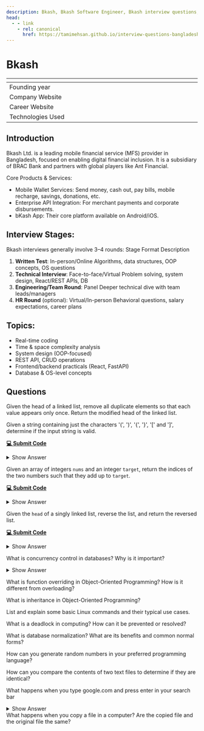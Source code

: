 ```yaml
---
description: Bkash, Bkash Software Engineer, Bkash interview questions, Bkash interview stages, Bkash interview details, Bkash interview question and answers
head:
  - - link
    - rel: canonical
      href: https://tamimehsan.github.io/interview-questions-bangladesh/companies/bkash
---
```

# Bkash

| <img width="441" height="1"> | <img width="441" height="1"> |
| :--------------------------- | :--------------------------- |
| Founding year                |                              |
| Company Website              |                              |
| Career Website               |                              |
| Technologies Used            |                              |

## Introduction
Bkash Ltd. is a leading mobile financial service (MFS) provider in Bangladesh, focused on enabling digital financial inclusion. It is a subsidiary of BRAC Bank and partners with global players like Ant Financial.

Core Products & Services:

- Mobile Wallet Services: Send money, cash out, pay bills, mobile recharge, savings, donations, etc.
- Enterprise API Integration: For merchant payments and corporate disbursements.
- bKash App: Their core platform available on Android/iOS.

## Interview Stages:

Bkash interviews generally involve 3–4 rounds:
Stage	Format	Description
1. **Written Test**:	In-person/Online	Algorithms, data structures, OOP concepts, OS questions
2. **Technical Interview**:	Face-to-face/Virtual	Problem solving, system design, React/REST APIs, DB
3. **Engineering/Team Round**:	Panel	Deeper technical dive with team leads/managers
4. **HR Round** (optional):	Virtual/In-person	Behavioral questions, salary expectations, career plans

## Topics:

- Real-time coding
- Time & space complexity analysis
- System design (OOP-focused)
- REST API, CRUD operations
- Frontend/backend practicals (React, FastAPI)
- Database & OS-level concepts

## Questions

<article>

Given the head of a linked list, remove all duplicate elements so that each value appears only once. Return the modified head of the linked list.
</article>

<article>

Given a string containing just the characters '(', ')', '{', '}', '[' and ']', determine if the input string is valid.

[**💻 Submit Code**](https://leetcode.com/problems/valid-parentheses/description/)

<details> <summary> Show Answer </summary>

```cpp
class Solution {
public:
    bool isValid(string s) {
        stack<char> st;

        for (int i = 0; i < s.length(); i++) {
            // if opening bracket, push to stack
            if (s[i] ==  '(' or s[i] == '{' or s[i] == '[') {
                st.push(s[i]);
            } else {
                // if stack is empty, then no matching opening bracket 
                if (st.empty()) {
                    return false;
                } else {
                    char tp = st.top();

                    // check for matching pairs
                    if ((s[i] == ')' and tp == '(') 
                        or (s[i] == '}' and tp == '{') 
                        or s[i] == ']' and tp == '[') {
                            st.pop();
                    }  else {
                        return false;
                    }
                }
            }
        }

        return st.empty(); // if stack is empty, all pairs matched
    }
};

```
</details>
</article>

<article>

Given an array of integers `nums` and an integer `target`, return the indices of the two numbers such that they add up to `target`.

[**💻 Submit Code**](https://leetcode.com/problems/two-sum/description/)
<details> <summary> Show Answer </summary> 

```cpp
class Solution {
public:
    vector<int> twoSum(vector<int>& nums, int target) {
        unordered_map<int, int> idx;  // stores number -> index
        idx.reserve(nums.size());     // reserve space to optimize rehashing
        
        vector<int> ans;

        for (int i = 0; i < (int)nums.size(); i++) {
            int need = target - nums[i]; // number we need to reach target

            // if the "need" is already in the map, we found the pair
            auto it = idx.find(need);
            if (it != idx.end()) {
                ans = {it->second, i}; // return indices of the pair
                break;
            }

            // otherwise, store current number with its index
            idx[nums[i]] = i;
        }

        return ans;
    }
};

```
</details>
</article>

<article>

Given the `head` of a singly linked list, reverse the list, and return the reversed list.

[**💻 Submit Code**](https://leetcode.com/problems/reverse-linked-list/description/)
<details><summary>Show Answer</summary>

::: code-group

```C++ [C++ Solution]
#include <bits/stdc++.h>
using namespace std;
struct ListNode
{
    int val;
    ListNode *next;
    ListNode() : val(0), next(nullptr) {}
    ListNode(int x) : val(x), next(nullptr) {}
    ListNode(int x, ListNode *next) : val(x), next(next) {}
};
class Solution
{
public:
    void append(ListNode *&head, int value)
    {
        ListNode *newNode = new ListNode(value);
        if (!head)
        {
            head = newNode;
            return;
        }
        ListNode *curr = head;
        while (curr->next)
        {
            curr = curr->next;
        }
        curr->next = newNode;
    }
    void traverse(ListNode *head)
    {
        ListNode *curr = head;
        while (curr)
        {
            cout << curr->val << " ";
            curr = curr->next;
        }
        cout << endl;
    }
    ListNode *reverseList(ListNode *head)
    {
        ListNode *curr = head;
        ListNode *prev = nullptr;

        while (curr)
        {
            ListNode *temp = curr->next;
            curr->next = prev;
            prev = curr;
            curr = temp;
        }
        return prev;
    }
};
int main()
{
    Solution solution;
    ListNode *head = nullptr;

    int n;
    cin >> n;

    for (int i = 0; i < n; i++)
    {
        int value;
        cin >> value;
        solution.append(head, value);
    }

    cout << "Original list: ";
    solution.traverse(head);

    head = solution.reverseList(head);
    cout << "Reversed list: ";
    solution.traverse(head);

    return 0;
}
```

:::

</details>
</article>

<article>

What is concurrency control in databases? Why is it important?
<details> <summary> Show Answer </summary> 

Concurrency control is the mechanism used in database systems to ensure that multiple users or transactions can access and modify the database at the same time (concurrently) without causing data inconsistency, conflicts, or integrity problems.

Without concurrency control, two transactions might update the same data simultaneously, leading to incorrect values. 

Concurrency control avoids problems like lost update (one transaction overwrites another's update), dirty read (reading uncommitted changes from another transaction).

Concurrency control ensures isolation (the “I” in ACID) by carefully ordering the execution of transactions.

Techniques for concurrency control:
- lock based protocols (e.g., two-phase locking)
- timestamps ordering


</details>
</article>

<article>

What is function overriding in Object-Oriented Programming? How is it different from overloading?
</article>

<article>

What is inheritance in Object-Oriented Programming?
</article>

<article>

List and explain some basic Linux commands and their typical use cases.
</article>

<article>

What is a deadlock in computing? How can it be prevented or resolved?
</article>

<article>

What is database normalization? What are its benefits and common normal forms?
</article>

<article>

How can you generate random numbers in your preferred programming language?
</article>

<article>

How can you compare the contents of two text files to determine if they are identical?
</article>

<article>

What happens when you type google.com and press enter in your search bar
<details><summary>Show Answer</summary>

This is a very important question and aims to check the knowledge of networking. A very thorough explanation of this question is answered here in [What Happens When](https://github.com/alex/what-happens-when)

</details>
</article>

<article>
What happens when you copy a file in a computer? Are the copied file and the original file the same?
</article>
